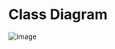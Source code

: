 # Class Diagram

![image](https://user-images.githubusercontent.com/38252227/184137752-af7dd80c-d8d9-40be-a63a-c5141d064b85.png)
